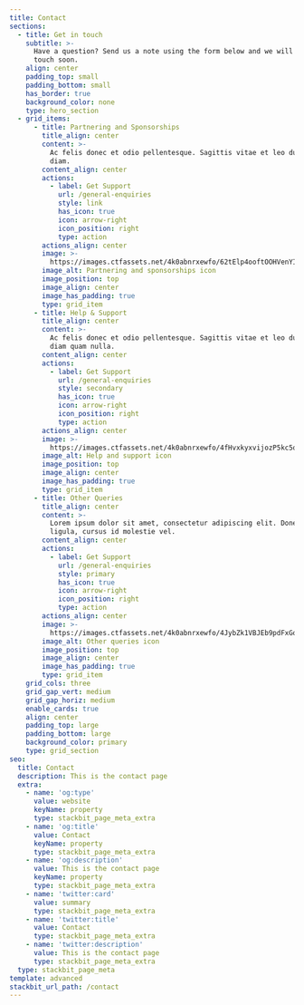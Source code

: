 ```yaml
---
title: Contact
sections:
  - title: Get in touch
    subtitle: >-
      Have a question? Send us a note using the form below and we will be in
      touch soon.
    align: center
    padding_top: small
    padding_bottom: small
    has_border: true
    background_color: none
    type: hero_section
  - grid_items:
      - title: Partnering and Sponsorships
        title_align: center
        content: >-
          Ac felis donec et odio pellentesque. Sagittis vitae et leo duis ut
          diam.
        content_align: center
        actions:
          - label: Get Support
            url: /general-enquiries
            style: link
            has_icon: true
            icon: arrow-right
            icon_position: right
            type: action
        actions_align: center
        image: >-
          https://images.ctfassets.net/4k0abnrxewfo/62tElp4ooftOOHVenYIk6/ae065ec9aeee3a170390a71d03302b48/icon-1.svg
        image_alt: Partnering and sponsorships icon
        image_position: top
        image_align: center
        image_has_padding: true
        type: grid_item
      - title: Help & Support
        title_align: center
        content: >-
          Ac felis donec et odio pellentesque. Sagittis vitae et leo duis ut
          diam quam nulla.
        content_align: center
        actions:
          - label: Get Support
            url: /general-enquiries
            style: secondary
            has_icon: true
            icon: arrow-right
            icon_position: right
            type: action
        actions_align: center
        image: >-
          https://images.ctfassets.net/4k0abnrxewfo/4fHvxkyxvijozP5kc5qxG2/ea5d0a6c3628f15b27c30735fc81a3bd/icon-2.svg
        image_alt: Help and support icon
        image_position: top
        image_align: center
        image_has_padding: true
        type: grid_item
      - title: Other Queries
        title_align: center
        content: >-
          Lorem ipsum dolor sit amet, consectetur adipiscing elit. Donec nisl
          ligula, cursus id molestie vel.
        content_align: center
        actions:
          - label: Get Support
            url: /general-enquiries
            style: primary
            has_icon: true
            icon: arrow-right
            icon_position: right
            type: action
        actions_align: center
        image: >-
          https://images.ctfassets.net/4k0abnrxewfo/4JybZk1VBJEb9pdFxGqFp6/2f661bad7b08bd4eef5ae7e9bc95b9ef/icon-3.svg
        image_alt: Other queries icon
        image_position: top
        image_align: center
        image_has_padding: true
        type: grid_item
    grid_cols: three
    grid_gap_vert: medium
    grid_gap_horiz: medium
    enable_cards: true
    align: center
    padding_top: large
    padding_bottom: large
    background_color: primary
    type: grid_section
seo:
  title: Contact
  description: This is the contact page
  extra:
    - name: 'og:type'
      value: website
      keyName: property
      type: stackbit_page_meta_extra
    - name: 'og:title'
      value: Contact
      keyName: property
      type: stackbit_page_meta_extra
    - name: 'og:description'
      value: This is the contact page
      keyName: property
      type: stackbit_page_meta_extra
    - name: 'twitter:card'
      value: summary
      type: stackbit_page_meta_extra
    - name: 'twitter:title'
      value: Contact
      type: stackbit_page_meta_extra
    - name: 'twitter:description'
      value: This is the contact page
      type: stackbit_page_meta_extra
  type: stackbit_page_meta
template: advanced
stackbit_url_path: /contact
---
```

